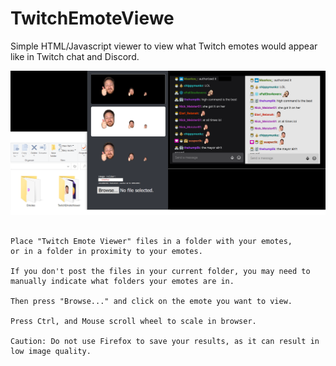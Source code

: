 # TwitchEmoteViewe
Simple HTML/Javascript viewer to view what Twitch emotes would appear like in Twitch chat and Discord.

<img src="https://github.com/warrenarea/TwitchEmoteViewer/blob/main/HowTo.png"></img>

```

Place "Twitch Emote Viewer" files in a folder with your emotes,
or in a folder in proximity to your emotes. 

If you don't post the files in your current folder, you may need to 
manually indicate what folders your emotes are in. 

Then press "Browse..." and click on the emote you want to view.

Press Ctrl, and Mouse scroll wheel to scale in browser. 

Caution: Do not use Firefox to save your results, as it can result in low image quality.

```

